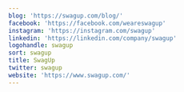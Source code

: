 ```yaml
---
blog: 'https://swagup.com/blog/'
facebook: 'https://facebook.com/weareswagup'
instagram: 'https://instagram.com/swagup'
linkedin: 'https://linkedin.com/company/swagup'
logohandle: swagup
sort: swagup
title: SwagUp
twitter: swagup
website: 'https://www.swagup.com/'
---
```

